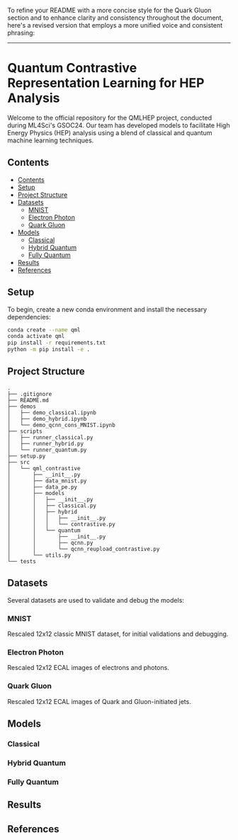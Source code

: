 To refine your README with a more concise style for the Quark Gluon section and to enhance clarity and consistency throughout the document, here's a revised version that employs a more unified voice and consistent phrasing:

---

# Quantum Contrastive Representation Learning for HEP Analysis

Welcome to the official repository for the QMLHEP project, conducted during ML4Sci's GSOC24. Our team has developed models to facilitate High Energy Physics (HEP) analysis using a blend of classical and quantum machine learning techniques.

## Contents

- [Contents](#contents)
- [Setup](#setup)
- [Project Structure](#project-structure)
- [Datasets](#datasets)
  - [MNIST](#mnist)
  - [Electron Photon](#electron-photon)
  - [Quark Gluon](#quark-gluon)
- [Models](#models)
  - [Classical](#classical)
  - [Hybrid Quantum](#hybrid-quantum)
  - [Fully Quantum](#fully-quantum)
- [Results](#results)
- [References](#references)

## Setup

To begin, create a new conda environment and install the necessary dependencies:

```bash
conda create --name qml
conda activate qml
pip install -r requirements.txt
python -m pip install -e .
```

## Project Structure

```
.
├── .gitignore
├── README.md
├── demos
│   ├── demo_classical.ipynb
│   ├── demo_hybrid.ipynb
│   └── demo_qcnn_cons_MNIST.ipynb
├── scripts
│   ├── runner_classical.py
│   ├── runner_hybrid.py
│   └── runner_quantum.py
├── setup.py
├── src
│   └── qml_contrastive
│       ├── __init__.py
│       ├── data_mnist.py
│       ├── data_pe.py
│       ├── models
│       │   ├── __init__.py
│       │   ├── classical.py
│       │   ├── hybrid
│       │   │   ├── __init__.py
│       │   │   └── contrastive.py
│       │   └── quantum
│       │       ├── __init__.py
│       │       ├── qcnn.py
│       │       └── qcnn_reupload_contrastive.py
│       └── utils.py
└── tests
```

## Datasets

Several datasets are used to validate and debug the models:

### MNIST

Rescaled 12x12 classic MNIST dataset, for initial validations and debugging.

### Electron Photon 

Rescaled 12x12 ECAL images of electrons and photons.

### Quark Gluon

Rescaled 12x12 ECAL images of Quark and Gluon-initiated jets. 

## Models

### Classical

### Hybrid Quantum

### Fully Quantum

## Results


## References

